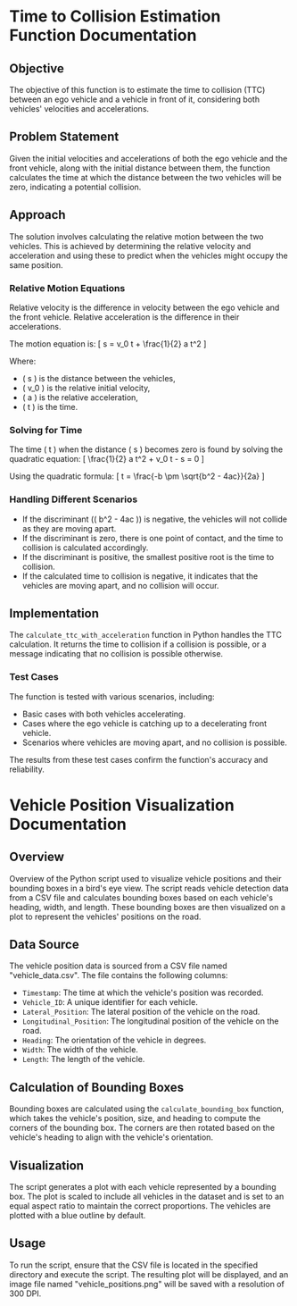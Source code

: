# Time to Collision Estimation Function Documentation

## Objective
The objective of this function is to estimate the time to collision (TTC) between an ego vehicle and a vehicle in front of it, considering both vehicles' velocities and accelerations.

## Problem Statement
Given the initial velocities and accelerations of both the ego vehicle and the front vehicle, along with the initial distance between them, the function calculates the time at which the distance between the two vehicles will be zero, indicating a potential collision.

## Approach
The solution involves calculating the relative motion between the two vehicles. This is achieved by determining the relative velocity and acceleration and using these to predict when the vehicles might occupy the same position.

### Relative Motion Equations
Relative velocity is the difference in velocity between the ego vehicle and the front vehicle. Relative acceleration is the difference in their accelerations.

The motion equation is:
\[ s = v_0 t + \frac{1}{2} a t^2 \]

Where:
- \( s \) is the distance between the vehicles,
- \( v_0 \) is the relative initial velocity,
- \( a \) is the relative acceleration,
- \( t \) is the time.

### Solving for Time
The time \( t \) when the distance \( s \) becomes zero is found by solving the quadratic equation:
\[ \frac{1}{2} a t^2 + v_0 t - s = 0 \]

Using the quadratic formula:
\[ t = \frac{-b \pm \sqrt{b^2 - 4ac}}{2a} \]

### Handling Different Scenarios
- If the discriminant (\( b^2 - 4ac \)) is negative, the vehicles will not collide as they are moving apart.
- If the discriminant is zero, there is one point of contact, and the time to collision is calculated accordingly.
- If the discriminant is positive, the smallest positive root is the time to collision.
- If the calculated time to collision is negative, it indicates that the vehicles are moving apart, and no collision will occur.

## Implementation
The `calculate_ttc_with_acceleration` function in Python handles the TTC calculation. It returns the time to collision if a collision is possible, or a message indicating that no collision is possible otherwise.

### Test Cases
The function is tested with various scenarios, including:
- Basic cases with both vehicles accelerating.
- Cases where the ego vehicle is catching up to a decelerating front vehicle.
- Scenarios where vehicles are moving apart, and no collision is possible.

The results from these test cases confirm the function's accuracy and reliability.



# Vehicle Position Visualization Documentation

## Overview
Overview of the Python script used to visualize vehicle positions and their bounding boxes in a bird's eye view. The script reads vehicle detection data from a CSV file and calculates bounding boxes based on each vehicle's heading, width, and length. These bounding boxes are then visualized on a plot to represent the vehicles' positions on the road.

## Data Source
The vehicle position data is sourced from a CSV file named "vehicle_data.csv". The file contains the following columns:
- `Timestamp`: The time at which the vehicle's position was recorded.
- `Vehicle_ID`: A unique identifier for each vehicle.
- `Lateral_Position`: The lateral position of the vehicle on the road.
- `Longitudinal_Position`: The longitudinal position of the vehicle on the road.
- `Heading`: The orientation of the vehicle in degrees.
- `Width`: The width of the vehicle.
- `Length`: The length of the vehicle.

## Calculation of Bounding Boxes
Bounding boxes are calculated using the `calculate_bounding_box` function, which takes the vehicle's position, size, and heading to compute the corners of the bounding box. The corners are then rotated based on the vehicle's heading to align with the vehicle's orientation.

## Visualization
The script generates a plot with each vehicle represented by a bounding box. The plot is scaled to include all vehicles in the dataset and is set to an equal aspect ratio to maintain the correct proportions. The vehicles are plotted with a blue outline by default.

## Usage
To run the script, ensure that the CSV file is located in the specified directory and execute the script. The resulting plot will be displayed, and an image file named "vehicle_positions.png" will be saved with a resolution of 300 DPI.

